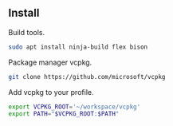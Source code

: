 ## Install 

Build tools.

```sh
sudo apt install ninja-build flex bison
```

Package manager vcpkg.

```sh
git clone https://github.com/microsoft/vcpkg
```

Add vcpkg to your profile.

```sh
export VCPKG_ROOT='~/workspace/vcpkg'
export PATH="$VCPKG_ROOT:$PATH"
```


